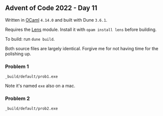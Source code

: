 ## Advent of Code 2022 - Day 11

Written in [OCaml](https://ocaml.org/) `4.14.0` and built with Dune `3.6.1`.

Requires the [Lens](https://opam.ocaml.org/packages/lens/) module. Install it with `opam install lens` before building.

To build: run `dune build`.

Both source files are largely identical. Forgive me for not having time for the polishing up.

### Problem 1

`_build/default/prob1.exe`

Note it's named `exe` also on a mac.

### Problem 2

`_build/default/prob2.exe`
